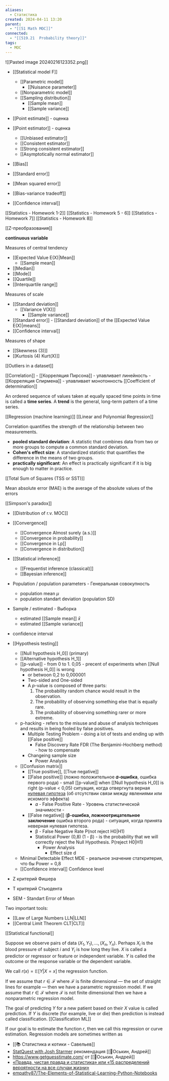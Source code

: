 ```yaml
---
aliases:
  - Статистика
created: 2024-04-11 13:20
parent:
  - "[[51 Math MOC]]"
connected:
  - "[[519.21  Probability theory]]"
tags:
  - MOC
---
```


![[Pasted image 20240216123352.png]]


- [[Statistical model F]]
	- [[Parametric model]]
		- [[Nuisance parameter]]
	- [[Nonparametric model]]
	- [[Sampling distribution]]
		- [[Sample mean]]
		- [[Sample variance]]

- [[Point estimate]] - оценка
- [[Point estimator]] - оценка
	- [[Unbiased estimator]]
	- [[Consistent estimator]]
	- [[Strong consistent estimator]]
	- [[Asymptotically normal estimator]]
- [[Bias]]
- [[Standard error]]
- [[Mean squared error]]
- [[Bias-variance tradeoff]]
- [[Confidence interval]]


[[Statistics - Homework 1-2]]
[[Statistics - Homework 5 - 6]]
[[Statistics - Homework 7]]
[[Statistics - Homework 8]]


[[Z-преобразования]]

**continuous variable**


Measures of central tendency
- [[Expected Value E(X)|Mean]]
	- [[Sample mean]]
- [[Median]]
- [[Mode]]
- [[Quartile]]
- [[Interquartile range]]

Measures of scale
- [[Standard deviation]]
	- [[Variance V(X)]]
		- [[Sample variance]]
- [[Standard error]] - [[Standard deviation]] of the [[Expected Value E(X)|means]]
- [[Confidence interval]]

Measures of shape
- [[Skewness (3)]] 
- [[Kurtosis (4) Kurt(X)]] 

[[Outliers in a dataset]]

[[Correlation]]
	- [[Корреляция Пирсона]] - улавливает линейность
	- [[Корреляция Спирмена]] - улавливает монотонность
[[Coefficient of determination]]



An ordered sequence of values taken at equally spaced time points in time is called a **time series**.
A **trend** is the general, long-term pattern of a time series.


[[Regression (machine learning)]]
	[[Linear and Polynomial Regression]]

Correlation quantifies the strength of the relationship between two measurements.

* **pooled standard deviation**: A statistic that combines data from two or more groups to compute a common standard deviation.
* **Cohen's effect size**: A standardized statistic that quantifies the difference in the means of two groups.
* **practically significant**: An effect is practically significant if it is big enough to matter in practice.



[[Total Sum of Squares (TSS or SST)]]




Mean absolute error (MAE) is the average of the absolute values of the errors

[[Simpson's paradox]]



- [[Distribution of r.v. MOC]]

- [[Convergence]]
	- [[Convergence Almost surely (a.s.)]] 
	- [[Convergence in probability]] 
	- [[Convergence in Lp]] 
	- [[Convergence in distribution]]

- [[Statistical inference]]
	- [[Frequentist inference (classical)]]
	- [[Bayesian inference]]


- Population / population parameters - Генеральная совокупность
	- population mean $\mu$
	- population standart deviation (population SD)
- Sample / estimated - Выборка
	- estimated [[Sample mean]] $\bar{x}$
	- estimated [[Sample variance]]
- confidence interval
- [[Hypothesis testing]]
	- [[Null hypothesis H_0]]  (primary)
	- [[Alternative hypothesis H_1]]
	- [[p-value]] - from 0 to 1. 0,05 - precent of experiments when  [[Null hypothesis H_0]] is wrong
		- or betwoon 0,2 to 0,000001
		- Two-sided and One-sided
		- A $p$-value is composed of three parts:
			1. The probability random chance would result in the observation.
			2. The probability of observing something else that is equally rare.
			3. The probability of observing something rarer or more extreme.
	- p-hacking  -  refers to the misuse and abuse of analysis techniques and results in being fooled by false positives.
		- Multiple Testing Problem - doing a lot of tests and ending up with [[False positive]]
			- False Discovery Rate FDR (The Benjamini-Hochberg method) - how to compensate
		- Changeing sample size
			- Power Analysis
	- [[Confusion matrix]]
		- [[True positive]], [[True negative]]
		- [[False positive]] (ложно положительное **𝛼-ошибка**, ошибка первого рода) - small [[p-value]] when [[Null hypothesis H_0]] is right (p-value < 0,05) ситуация, когда отвергнута верная [нулевая гипотеза](https://ru.wikipedia.org/wiki/%D0%9D%D1%83%D0%BB%D0%B5%D0%B2%D0%B0%D1%8F_%D0%B3%D0%B8%D0%BF%D0%BE%D1%82%D0%B5%D0%B7%D0%B0 "Нулевая гипотеза") (об отсутствии связи между явлениями или искомого эффекта)
			- 𝛼 - False Positive Rate  - Уровень статистической значимости - 
		- [[False negative]] (**β-ошибка, ложноотрицательное заключение** ошибка второго рода) - ситуация, когда принята неверная нулевая гипотеза.
			- β - False Negative Rate P(not reject H0|H1)
			- Statistical Power (0,8) (1 - β) - is the probability that we will correctly reject the Null Hypothesis. P(reject H0|H1)
				- Power Analysis
					- Effect size d
	- Minimal Detectable Effect MDE - реальное значение статкритерия, что бы Power = 0,8
	- [[Confidence interval]] Confidence level


- Z критерий Фишера
- T критерий Стьюдента
- SEM - Standart Error of Mean


Two important tools: 
- [[Law of Large Numbers LLN|LLN]]
- [[Central Limit Theorem CLT|CLT]]


[[Statistical functional]]





Suppose we observe pairs of data $(X_1, Y_1), \ldots, (X_n, Y_n)$. 
Perhaps $X_i$ is the blood pressure of subject $i$ and $Y_i$ is how long they live. 
$X$ is called a predictor or regressor or feature or independent variable. 
$Y$ is called the outcome or the response variable or the dependent variable. 

We call $r(x) = \mathbb{E}[Y|X = x]$ the regression function. 

If we assume that $r \in \mathcal{F}$ where $\mathcal{F}$ is finite dimensional — the set of straight lines for example — then we have a parametric regression model. 
If we assume that $r \in \mathcal{F}$ where $\mathcal{F}$ is not finite dimensional then we have a nonparametric regression model. 

The goal of predicting $Y$ for a new patient based on their $X$ value is called prediction. 
If $Y$ is discrete (for example, live or die) then prediction is instead called classification. [[Classification ML]]

If our goal is to estimate the function $r$, then we call this regression or curve estimation. Regression models are sometimes written as













- [[📚 Статистика и котики - Савельев]]
- [StatQuest with Josh Starmer](https://www.youtube.com/user/joshstarmer)  рекомендация [[👤Оськин, Андрей]]
- https://www.getguesstimate.com/ от [[👤Оськин, Андрей]]
- [«Правда, чистая правда и статистика» или «15 распределений вероятности на все случаи жизни»](https://habr.com/ru/post/311092/#Pirson)
- [empathy87/The-Elements-of-Statistical-Learning-Python-Notebooks](https://github.com/empathy87/The-Elements-of-Statistical-Learning-Python-Notebooks)